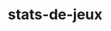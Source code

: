 ---
title: stats-de-jeux
description: 
navigation.icon: 'twemoji:memo'
contributors: ['ls62']
updated_at: '2025-02-13'
---